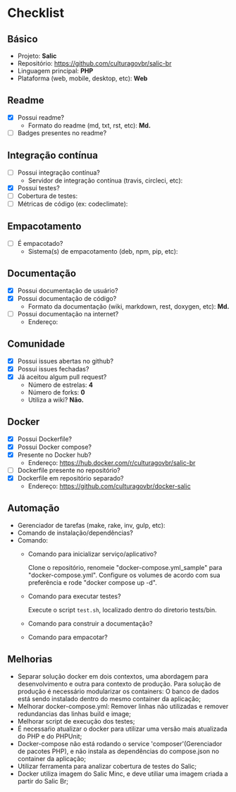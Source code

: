 # Checklist

## Básico
- Projeto: **Salic**
- Repositório: https://github.com/culturagovbr/salic-br
- Linguagem principal: **PHP**
- Plataforma (web, mobile, desktop, etc): **Web**

## Readme
- [x] Possui readme?
  - Formato do readme (md, txt, rst, etc): **Md.**
- [ ] Badges presentes no readme?

## Integração contínua
- [ ] Possui integração contínua?
    - Servidor de integração contínua (travis, circleci, etc):
- [x] Possui testes?
- [ ] Cobertura de testes:
- [ ] Métricas de código (ex: codeclimate):

## Empacotamento
- [ ] É empacotado?
  - Sistema(s) de empacotamento (deb, npm, pip, etc):

## Documentação
- [x] Possui documentação de usuário?
- [x] Possui documentação de código?
  - Formato da documentação (wiki, markdown, rest, doxygen, etc): **Md.**
- [ ] Possui documentação na internet?
  - Endereço:

## Comunidade
- [x] Possui issues abertas no github?
- [x] Possui issues fechadas?
- [x] Já aceitou algum pull request?
  - Número de estrelas: **4**
  - Número de forks: **0**
  - Utiliza a wiki? **Não.**

## Docker
- [x] Possui Dockerfile?
- [x] Possui Docker compose?
- [x] Presente no Docker hub?
  - Endereço: https://hub.docker.com/r/culturagovbr/salic-br
- [ ] Dockerfile presente no repositório?
- [x] Dockerfile em repositório separado?
  - Endereço: https://github.com/culturagovbr/docker-salic

## Automação
- Gerenciador de tarefas (make, rake, inv, gulp, etc):
- Comando de instalação/dependências? 
- Comando:
  - Comando para inicializar serviço/aplicativo?

    Clone o repositório, renomeie "docker-compose.yml_sample" para "docker-compose.yml". Configure os volumes de acordo com sua preferência e rode "docker compose up -d".
  - Comando para executar testes?

    Execute o script `test.sh`, localizado dentro do diretorio tests/bin.
  - Comando para construir a documentação?
  - Comando para empacotar?

## Melhorias
  - Separar solução docker em dois contextos, uma abordagem para desenvolvimento e outra para contexto de produção. Para solução de produção é necessário modularizar os containers: O banco de dados está sendo instalado dentro do mesmo container da aplicação;
  - Melhorar docker-compose.yml: Remover linhas não utilizadas e remover redundancias das linhas build e image;
  - Melhorar script de execução dos testes;
  - É necessaŕio atualizar o docker para utilizar uma versão mais atualizada do PHP e do PHPUnit;
  - Docker-compose não está rodando o service 'composer'(Gerenciador de pacotes PHP), e não instala as dependências do compose.json no container da aplicação;
  - Utilizar ferramenta para analizar cobertura de testes do Salic;
  - Docker utiliza imagem do Salic Minc, e deve utiliar uma imagem criada a partir do Salic Br;
